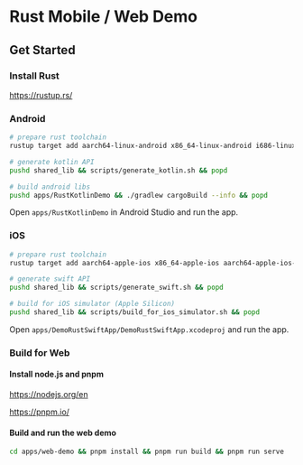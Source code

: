 # Rust Mobile / Web Demo

## Get Started

### Install Rust

<https://rustup.rs/>

### Android

```bash
# prepare rust toolchain
rustup target add aarch64-linux-android x86_64-linux-android i686-linux-android armv7-linux-androideabi
```

```bash
# generate kotlin API
pushd shared_lib && scripts/generate_kotlin.sh && popd
```

```bash
# build android libs
pushd apps/RustKotlinDemo && ./gradlew cargoBuild --info && popd
```

Open `apps/RustKotlinDemo` in Android Studio and run the app.

### iOS

```bash
# prepare rust toolchain
rustup target add aarch64-apple-ios x86_64-apple-ios aarch64-apple-ios-sim
```

```bash
# generate swift API
pushd shared_lib && scripts/generate_swift.sh && popd
```

```bash
# build for iOS simulator (Apple Silicon)
pushd shared_lib && scripts/build_for_ios_simulator.sh && popd
```

Open `apps/DemoRustSwiftApp/DemoRustSwiftApp.xcodeproj` and run the app.

### Build for Web

#### Install node.js and pnpm

<https://nodejs.org/en>

<https://pnpm.io/>

#### Build and run the web demo

```bash
cd apps/web-demo && pnpm install && pnpm run build && pnpm run serve
```

